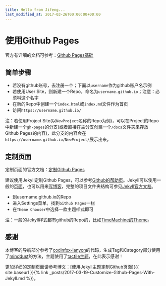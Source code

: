 ```yaml
---
title: Hello from Jifeng...
last_modified_at: 2017-03-26T00:00:00+00:00
---
```


# 使用Github Pages

官方有详细的文档可参考：[Github Pages基础](https://help.github.com/categories/github-pages-basics/)

## 简单步骤

- 若没有github账号，去注册一个；下面以`username`作为github账户名示例
- 若使用User Site，则新建一个Repo，命名为`username.github.io`；注意：必须叫这个名字
- 在新的Repo中创建一个`index.html`或`index.md`文件作为首页
- 访问`https://username.github.io/`

注：若使用Project Site(以`NewProject`名称的Repo为例)，可以在Project的Repo中新建一个`gh-pages`的分支(或者直接在主分支创建一个`/docs`文件夹来存放Github Pages的内容)，此分支的内容会在`https://username.github.io/NewProject/`展示出来。

## 定制页面

定制页面的官方文档：[定制Github Pages](https://help.github.com/categories/customizing-github-pages/)

建议使用Jekyll定制Github Pages，可以参考[Github的帮助页](https://help.github.com/articles/creating-a-github-pages-site-with-the-jekyll-theme-chooser/)。Jekyll可以使用一般的[页面](https://jekyllrb.com/docs/pages/)，也可以用来[写博客](https://jekyllrb.com/docs/posts/)，完整的项目文件夹结构可参见[Jekyll官方文档](https://jekyllrb.com/docs/structure/)。

- 到username.github.io的Repo
- 进入Settings菜单，找到`Github Pages`一栏
- 在`Theme Chooser`中选择一款主题样式即可

注：一般的Jekyll样式都有github的Repo的，比如[TimeMachine的Theme](https://github.com/pages-themes/time-machine)。

## 感谢

本博客的导航部分参考了[codinfox-lanyon](https://github.com/codinfox/codinfox-lanyon/)的代码，生成Tag和Category部分使用了[minddust](http://www.minddust.com/post/alternative-tags-and-categories-on-github-pages/)的方法，主题使用了[tactile主题](https://github.com/pages-themes/tactile/)，在此表示感谢！

更加详细的定制页面请参考博文：[使用Jekyll主题定制Github页面]({{ site.baseurl }}{% link _posts/2017-03-19-Customize-Github-Pages-With-Jekyll.md %})。